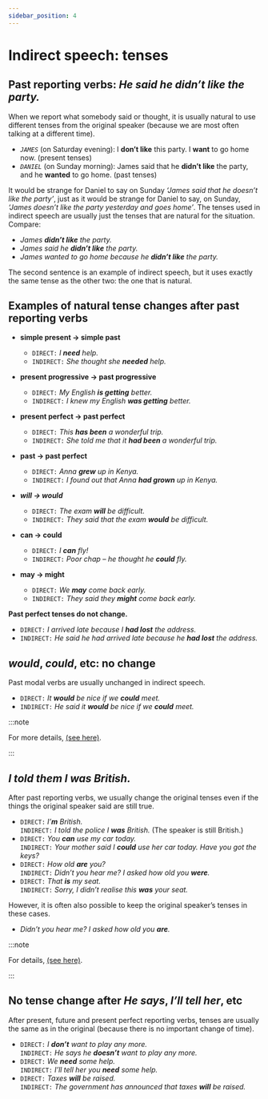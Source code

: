 ```yaml
---
sidebar_position: 4
---
```


# Indirect speech: tenses

## Past reporting verbs: *He said he didn’t like the party.*

When we report what somebody said or thought, it is usually natural to use different tenses from the original speaker (because we are most often talking at a different time).

- *``JAMES``* (on Saturday evening): I **don’t like** this party. I **want** to go home now. (present tenses)
- *``DANIEL``* (on Sunday morning): James said that he **didn’t like** the party, and he **wanted** to go home. (past tenses)

It would be strange for Daniel to say on Sunday *‘James said that he doesn’t like the party’*, just as it would be strange for Daniel to say, on Sunday, *‘James doesn’t like the party yesterday and goes home’*. The tenses used in indirect speech are usually just the tenses that are natural for the situation. Compare:

- *James **didn’t like** the party.*
- *James said he **didn’t like** the party.*
- *James wanted to go home because he **didn’t like** the party.*

The second sentence is an example of indirect speech, but it uses exactly the same tense as the other two: the one that is natural.

## Examples of natural tense changes after past reporting verbs

- **simple present → simple past**
  - ``DIRECT:`` *I **need** help.*
  - ``INDIRECT:`` *She thought she **needed** help.*

- **present progressive → past progressive**
  - ``DIRECT:`` *My English **is getting** better.*
  - ``INDIRECT:`` *I knew my English **was getting** better.*

- **present perfect → past perfect**
  - ``DIRECT:`` *This **has been** a wonderful trip.*
  - ``INDIRECT:`` *She told me that it **had been** a wonderful trip.*

- **past → past perfect**
  - ``DIRECT:`` *Anna **grew** up in Kenya.*
  - ``INDIRECT:`` *I found out that Anna **had grown** up in Kenya.*

- ***will → would***
  - ``DIRECT:`` *The exam **will** be difficult.*
  - ``INDIRECT:`` *They said that the exam **would** be difficult.*

- ****can → could****
  - ``DIRECT:`` *I **can** fly!*
  - ``INDIRECT:`` *Poor chap – he thought he **could** fly.*

- ****may → might****
  - ``DIRECT:`` *We **may** come back early.*
  - ``INDIRECT:`` *They said they **might** come back early.*

**Past perfect tenses do not change.**

- ``DIRECT:`` *I arrived late because I **had lost** the address.*
- ``INDIRECT:`` *He said he had arrived late because he **had lost** the address.*

## *would*, *could*, etc: no change

Past modal verbs are usually unchanged in indirect speech.

- ``DIRECT:`` *It **would** be nice if we **could** meet.*
- ``INDIRECT:`` *He said it **would** be nice if we **could** meet.*

:::note

For more details, [(see here)](./indirect-speech-advanced-points#modal-verbs-in-indirect-speech).

:::

## *I told them I was British.*

After past reporting verbs, we usually change the original tenses even if the things the original speaker said are still true.

- ``DIRECT:`` *I’**m** British.*  
  ``INDIRECT:`` *I told the police I **was** British.* (The speaker is still British.)
- ``DIRECT:`` *You **can** use my car today.*  
  ``INDIRECT:`` *Your mother said I **could** use her car today. Have you got the keys?*
- ``DIRECT:`` *How old **are** you?*  
  ``INDIRECT:`` *Didn’t you hear me? I asked how old you **were**.*
- ``DIRECT:`` *That **is** my seat.*  
  ``INDIRECT:`` *Sorry, I didn’t realise this **was** your seat.*

However, it is often also possible to keep the original speaker’s tenses in these cases.

- *Didn’t you hear me? I asked how old you **are**.*

:::note

For details, [(see here)](./indirect-speech-advanced-points#reporting-present-and-future-tenses).

:::

## No tense change after *He says*, *I’ll tell her*, etc

After present, future and present perfect reporting verbs, tenses are usually the same as in the original (because there is no important change of time).

- ``DIRECT:`` *I **don’t** want to play any more.*  
  ``INDIRECT:`` *He says he **doesn’t** want to play any more.*
- ``DIRECT:`` *We **need** some help.*  
  ``INDIRECT:`` *I’ll tell her you **need** some help.*
- ``DIRECT:`` *Taxes **will** be raised.*  
  ``INDIRECT:`` *The government has announced that taxes **will** be raised.*
